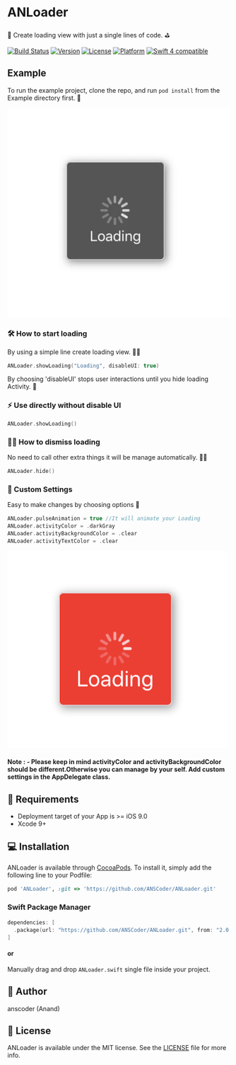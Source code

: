 # ANLoader

👾 Create loading view with just a single lines of code. ⛳️

[![Build Status](https://travis-ci.com/ANSCoder/ANLoader.svg?branch=master)](https://travis-ci.com/ANSCoder/ANLoader)
[![Version](https://img.shields.io/cocoapods/v/ANLoader.svg?style=flat)](http://cocoapods.org/pods/ANLoader)
[![License](https://img.shields.io/cocoapods/l/ANLoader.svg?style=flat)](http://cocoapods.org/pods/ANLoader)
[![Platform](https://img.shields.io/cocoapods/p/ANLoader.svg?style=flat)](http://cocoapods.org/pods/ANLoader)
<a href="https://developer.apple.com/swift"><img src="https://img.shields.io/badge/swift4.2-compatible-orange.svg?style=flat" alt="Swift 4 compatible" /></a>

## Example

To run the example project, clone the repo, and run `pod install` from the Example directory first. 🎉


![](https://raw.githubusercontent.com/ANSCoder/ANLoader/master/Example/ANLoader/Images.xcassets/Sticker%20Pack.stickerpack/Loading.sticker/Loading.gif)


### 🛠 How to start loading

By using a simple line create loading view. ☝🏻

```swift
ANLoader.showLoading("Loading", disableUI: true)
```

By choosing 'disableUI' stops user interactions until you hide loading Activity. 🙌

### ⚡️ Use directly without disable UI

```swift
ANLoader.showLoading()
```

### 🖐🏻 How to dismiss loading

No need to call other extra things it will be manage automatically. 👏🏻

```swift
ANLoader.hide()
```

### 📝 Custom Settings

Easy to make changes by choosing options 🔧

```swift
ANLoader.pulseAnimation = true //It will animate your Loading
ANLoader.activityColor = .darkGray
ANLoader.activityBackgroundColor = .clear
ANLoader.activityTextColor = .clear

```
![](https://github.com/ANSCoder/ANLoader/blob/master/Example/ANLoader/Images.xcassets/loading.imageset/loading.png)

#### Note : - Please keep in mind activityColor and activityBackgroundColor should be different.Otherwise you can manage by your self. Add custom settings in the AppDelegate class.

## 🤔 Requirements

* Deployment target of your App is >= iOS 9.0
* Xcode 9+

## 💻 Installation

ANLoader is available through [CocoaPods](http://cocoapods.org). To install
it, simply add the following line to your Podfile:

```ruby
pod 'ANLoader', :git => 'https://github.com/ANSCoder/ANLoader.git'
```

### Swift Package Manager
```swift
dependencies: [
  .package(url: "https://github.com/ANSCoder/ANLoader.git", from: "2.0.0")
]
```
#### or

Manually drag and drop `ANLoader.swift` single file inside your project.

## 👤 Author

anscoder (Anand)

## 📄 License

ANLoader is available under the MIT license. See the [LICENSE](https://github.com/ANSCoder/ANLoader/blob/master/LICENSE) file for more info.
